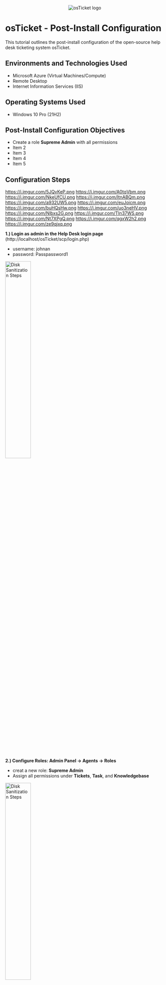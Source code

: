 <p align="center">
<img src="https://i.imgur.com/Clzj7Xs.png" alt="osTicket logo"/>
</p>

<h1>osTicket - Post-Install Configuration</h1>
This tutorial outlines the post-install configuration of the open-source help desk ticketing system osTicket.<br />

<h2>Environments and Technologies Used</h2>

- Microsoft Azure (Virtual Machines/Compute)
- Remote Desktop
- Internet Information Services (IIS)

<h2>Operating Systems Used </h2>

- Windows 10 Pro</b> (21H2)

<h2>Post-Install Configuration Objectives</h2>

- Create a role <b>Supreme Admin</b> with all permissions
- Item 2
- Item 3
- Item 4
- Item 5

<h2>Configuration Steps</h2>






https://i.imgur.com/5JQvKeP.png
https://i.imgur.com/A0tqVbm.png
https://i.imgur.com/NkeUfCU.png
https://i.imgur.com/ItnABQm.png
https://i.imgur.com/a932UW5.png
https://i.imgur.com/euJoicm.png
https://i.imgur.com/buHQsHw.png
https://i.imgur.com/uo3neHV.png
https://i.imgur.com/Nlbxs2G.png
https://i.imgur.com/TIn37WS.png
https://i.imgur.com/Nt7XPgQ.png
https://i.imgur.com/qgxW2h2.png
https://i.imgur.com/ze9qjxq.png

<p>

<b>1.) Login as admin in the Help Desk login page</b> (http://localhost/osTicket/scp/login.php)

- username: johnan
- password: Passpassword1
<p>
<img src="https://i.imgur.com/fcg88Xb.png" height="40%" width="40%" alt="Disk Sanitization Steps"/>
</p>

<b>2.) Configure Roles:  Admin Panel -> Agents -> Roles</b>
   
  - creat a new role: <b>Supreme Admin</b>
  - Assign all permissions under <b>Tickets</b>, <b>Task</b>, and <b>Knowledgebase</b>
</p>

<p>
<img src="https://i.imgur.com/0QR8TiK.png" height="40%" width="40%" alt="Disk Sanitization Steps"/>
</p>
<p>
<img src="https://i.imgur.com/JDbadqy.png" height="40%" width="40%" alt="Disk Sanitization Steps"/>
</p>
<p>
<img src="https://i.imgur.com/Ns37Wjn.png" height="40%" width="40%" alt="Disk Sanitization Steps"/>
</p>
<p>
<img src="https://i.imgur.com/klC91Ic.png" height="40%" width="40%" alt="Disk Sanitization Steps"/>
</p>



